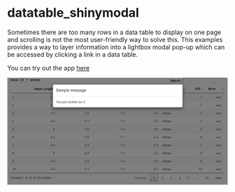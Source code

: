 # datatable_shinymodal
Sometimes there are too many rows in a data table to display on one page and scrolling is not the most user-friendly way to solve this. This examples provides a way to layer information into a lightbox modal pop-up which can be accessed by clicking a link in a data table. 

You can try out the app [here](https://shiny.epi-interactive.com/modal)

![alt text](modal-thumbnail.PNG)

